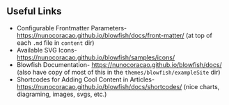 

## Useful Links
- Configurable Frontmatter Parameters- https://nunocoracao.github.io/blowfish/docs/front-matter/  (at top of each `.md` file in `content` dir)
- Available SVG Icons- https://nunocoracao.github.io/blowfish/samples/icons/
- Blowfish Documentation- https://nunocoracao.github.io/blowfish/docs/ (also have copy of most of this in the `themes/blowfish/exampleSite` dir)
- Shortcodes for Adding Cool Content in Articles- https://nunocoracao.github.io/blowfish/docs/shortcodes/ (nice charts, diagraming, images, svgs, etc.)

